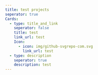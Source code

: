 ```yaml
---
title: test projects
seperator: true
Cards:
  - type: title_and_link
    seperator: false
    title: test
    link_url: test
    Icon:
      - icon: img/github-svgrepo-com.svg
        link_url: test
  - type: description
    seperator: true
    description: test
---
```


